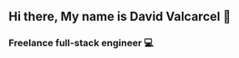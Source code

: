 ## Hi there, My name is David Valcarcel 👋
### Freelance full-stack engineer 💻
<!--
### ![https://github.com/Ds2v](./java.png)
 Icono de Pixel perfect 
<!-- Icono de Prashu Rapol 

### ![https://github.com/Ds2v](./image_mail.png)
-->




<!--
**Ds2v/Ds2v** is a ✨ _special_ ✨ repository because its `README.md` (this file) appears on your GitHub profile.

Here are some ideas to get you started:

- 🔭 I’m currently working on ...
- 🌱 I’m currently learning ...
- 👯 I’m looking to collaborate on ...
- 🤔 I’m looking for help with ...
- 💬 Ask me about ...
- 📫 How to reach me: ...
- 😄 Pronouns: ...
- ⚡ Fun fact: ...
-->
